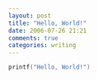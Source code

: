 ```yaml
---
layout: post
title: "Hello, World!"
date: 2006-07-26 21:21
comments: true
categories: writing
---
```

``` c
printf("Hello, World!") 

```
